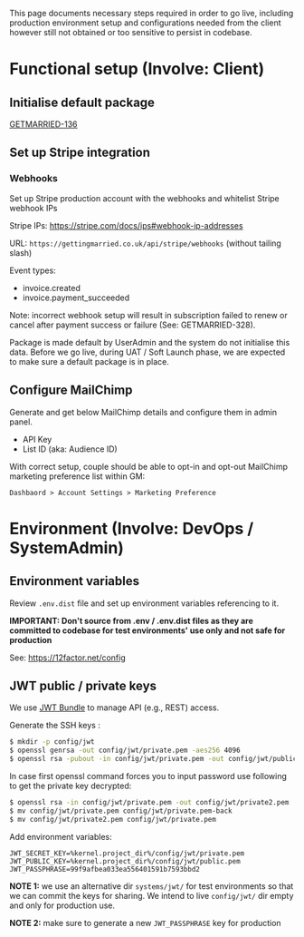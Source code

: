 This page documents necessary steps required in order to go live, including production environment setup and configurations needed from the client however still not obtained or too sensitive to persist in codebase.

# Functional setup (Involve: Client)

## Initialise default package

[GETMARRIED-136](https://ampersand.atlassian.net/browse/GETMARRIED-136)

## Set up Stripe integration

### Webhooks

Set up Stripe production account with the webhooks and whitelist Stripe webhook IPs

Stripe IPs: https://stripe.com/docs/ips#webhook-ip-addresses

URL: `https://gettingmarried.co.uk/api/stripe/webhooks` (without tailing slash)

Event types:
- invoice.created
- invoice.payment_succeeded

Note: incorrect webhook setup will result in subscription failed to renew or cancel after payment success or failure (See: GETMARRIED-328).

Package is made default by UserAdmin and the system do not initialise this data. Before we go live, during UAT / Soft Launch phase, we are expected to make sure a default package is in place.

## Configure MailChimp

Generate and get below MailChimp details and configure them in admin panel.

- API Key
- List ID (aka: Audience ID)

With correct setup, couple should be able to opt-in and opt-out MailChimp marketing preference list within GM:

```
Dashbaord > Account Settings > Marketing Preference
```

# Environment (Involve: DevOps / SystemAdmin)

## Environment variables

Review `.env.dist` file and set up environment variables referencing to it.

**IMPORTANT: Don't source from .env / .env.dist files as they are committed to codebase for test environments' use only and not safe for production** 

See: https://12factor.net/config

## JWT public / private keys

We use [JWT Bundle](https://github.com/lexik/LexikJWTAuthenticationBundle/blob/master/Resources/doc/index.md#installation) to manage API (e.g., REST) access.

Generate the SSH keys :

```bash
$ mkdir -p config/jwt
$ openssl genrsa -out config/jwt/private.pem -aes256 4096
$ openssl rsa -pubout -in config/jwt/private.pem -out config/jwt/public.pem
```

In case first openssl command forces you to input password use following to get the private key decrypted:

```bash
$ openssl rsa -in config/jwt/private.pem -out config/jwt/private2.pem
$ mv config/jwt/private.pem config/jwt/private.pem-back
$ mv config/jwt/private2.pem config/jwt/private.pem
```

Add environment variables:

```
JWT_SECRET_KEY=%kernel.project_dir%/config/jwt/private.pem
JWT_PUBLIC_KEY=%kernel.project_dir%/config/jwt/public.pem
JWT_PASSPHRASE=99f9afbea033ea556401591b7593bbd2
```

**NOTE 1:** we use an alternative dir `systems/jwt/` for test environments so that we can commit the keys for sharing. We intend to live `config/jwt/` dir empty and only for production use.

**NOTE 2:** make sure to generate a new `JWT_PASSPHRASE` key for production